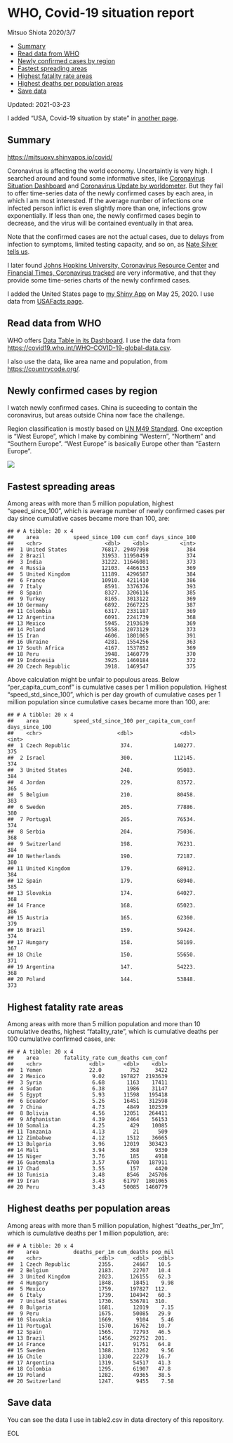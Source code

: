 WHO, Covid-19 situation report
================
Mitsuo Shiota
2020/3/7

-   [Summary](#summary)
-   [Read data from WHO](#read-data-from-who)
-   [Newly confirmed cases by region](#newly-confirmed-cases-by-region)
-   [Fastest spreading areas](#fastest-spreading-areas)
-   [Highest fatality rate areas](#highest-fatality-rate-areas)
-   [Highest deaths per population
    areas](#highest-deaths-per-population-areas)
-   [Save data](#save-data)

Updated: 2021-03-23

I added “USA, Covid-19 situation by state” in [another page](USA.md).

## Summary

<https://mitsuoxv.shinyapps.io/covid/>

Coronavirus is affecting the world economy. Uncertaintiy is very high. I
searched around and found some informative sites, like [Coronavirus
Situation
Dashboard](https://who.maps.arcgis.com/apps/opsdashboard/index.html#/c88e37cfc43b4ed3baf977d77e4a0667)
and [Coronavirus Update by
worldometer](https://www.worldometers.info/coronavirus/). But they fail
to offer time-series data of the newly confirmed cases by each area, in
which I am most interested. If the average number of infections one
infected person inflict is even slightly more than one, infections grow
exponentially. If less than one, the newly confirmed cases begin to
decrease, and the virus will be contained eventually in that area.

Note that the confirmed cases are not the actual cases, due to delays
from infection to symptoms, limited testing capacity, and so on, as
[Nate Silver tells
us](https://fivethirtyeight.com/features/coronavirus-case-counts-are-meaningless/).

I later found [Johns Hopkins University, Coronavirus Resource
Center](https://coronavirus.jhu.edu/) and [Financial Times, Coronavirus
tracked](https://www.ft.com/content/a26fbf7e-48f8-11ea-aeb3-955839e06441)
are very informative, and that they provide some time-series charts of
the newly confirmed cases.

I added the United States page to [my Shiny
App](https://mitsuoxv.shinyapps.io/covid/) on May 25, 2020. I use data
from [USAFacts
page](https://usafacts.org/visualizations/coronavirus-covid-19-spread-map/).

## Read data from WHO

WHO offers [Data Table in its Dashboard](https://covid19.who.int/table).
I use the data from
<https://covid19.who.int/WHO-COVID-19-global-data.csv>.

I also use the data, like area name and population, from
<https://countrycode.org/>.

## Newly confirmed cases by region

I watch newly confirmed cases. China is suceeding to contain the
coronavirus, but areas outside China now face the challenge.

Region classification is mostly based on [UN M49
Standard](https://unstats.un.org/unsd/methodology/m49/). One exception
is “West Europe”, which I make by combining “Western”, “Northern” and
“Southern Europe”. “West Europe” is basically Europe other than “Eastern
Europe”.

![](README_files/figure-gfm/chart-1.png)<!-- -->

## Fastest spreading areas

Among areas with more than 5 million population, highest
“speed\_since\_100”, which is average number of newly confirmed cases
per day since cumulative cases became more than 100, are:

    ## # A tibble: 20 x 4
    ##    area           speed_since_100 cum_conf days_since_100
    ##    <chr>                    <dbl>    <dbl>          <int>
    ##  1 United States           76817. 29497998            384
    ##  2 Brazil                  31953. 11950459            374
    ##  3 India                   31222. 11646081            373
    ##  4 Russia                  12103.  4466153            369
    ##  5 United Kingdom          11189.  4296587            384
    ##  6 France                  10910.  4211410            386
    ##  7 Italy                    8591.  3376376            393
    ##  8 Spain                    8327.  3206116            385
    ##  9 Turkey                   8165.  3013122            369
    ## 10 Germany                  6892.  2667225            387
    ## 11 Colombia                 6317.  2331187            369
    ## 12 Argentina                6091.  2241739            368
    ## 13 Mexico                   5945.  2193639            369
    ## 14 Poland                   5558.  2073129            373
    ## 15 Iran                     4606.  1801065            391
    ## 16 Ukraine                  4281.  1554256            363
    ## 17 South Africa             4167.  1537852            369
    ## 18 Peru                     3948.  1460779            370
    ## 19 Indonesia                3925.  1460184            372
    ## 20 Czech Republic           3918.  1469547            375

Above calculation might be unfair to populous areas. Below
“per\_capita\_cum\_conf” is cumulative cases per 1 million population.
Highest “speed\_std\_since\_100”, which is per day growth of cumulative
cases per 1 million population since cumulative cases became more than
100, are:

    ## # A tibble: 20 x 4
    ##    area           speed_std_since_100 per_capita_cum_conf days_since_100
    ##    <chr>                        <dbl>               <dbl>          <int>
    ##  1 Czech Republic                374.             140277.            375
    ##  2 Israel                        300.             112145.            374
    ##  3 United States                 248.              95083.            384
    ##  4 Jordan                        229.              83572.            365
    ##  5 Belgium                       210.              80458.            383
    ##  6 Sweden                        205.              77886.            380
    ##  7 Portugal                      205.              76534.            374
    ##  8 Serbia                        204.              75036.            368
    ##  9 Switzerland                   198.              76231.            384
    ## 10 Netherlands                   190.              72187.            380
    ## 11 United Kingdom                179.              68912.            384
    ## 12 Spain                         179.              68940.            385
    ## 13 Slovakia                      174.              64027.            368
    ## 14 France                        168.              65023.            386
    ## 15 Austria                       165.              62360.            379
    ## 16 Brazil                        159.              59424.            374
    ## 17 Hungary                       158.              58169.            367
    ## 18 Chile                         150.              55650.            371
    ## 19 Argentina                     147.              54223.            368
    ## 20 Poland                        144.              53848.            373

## Highest fatality rate areas

Among areas with more than 5 million population and more than 10
cumulative deaths, highest “fatality\_rate”, which is cumulative deaths
per 100 cumulative confirmed cases, are:

    ## # A tibble: 20 x 4
    ##    area        fatality_rate cum_deaths cum_conf
    ##    <chr>               <dbl>      <dbl>    <dbl>
    ##  1 Yemen               22.0         752     3422
    ##  2 Mexico               9.02     197827  2193639
    ##  3 Syria                6.68       1163    17411
    ##  4 Sudan                6.38       1986    31147
    ##  5 Egypt                5.93      11598   195418
    ##  6 Ecuador              5.26      16451   312598
    ##  7 China                4.73       4849   102539
    ##  8 Bolivia              4.56      12051   264411
    ##  9 Afghanistan          4.39       2464    56153
    ## 10 Somalia              4.25        429    10085
    ## 11 Tanzania             4.13         21      509
    ## 12 Zimbabwe             4.12       1512    36665
    ## 13 Bulgaria             3.96      12019   303423
    ## 14 Mali                 3.94        368     9330
    ## 15 Niger                3.76        185     4918
    ## 16 Guatemala            3.57       6700   187911
    ## 17 Chad                 3.55        157     4420
    ## 18 Tunisia              3.48       8546   245706
    ## 19 Iran                 3.43      61797  1801065
    ## 20 Peru                 3.43      50085  1460779

## Highest deaths per population areas

Among areas with more than 5 million population, highest
“deaths\_per\_1m”, which is cumulative deaths per 1 million population,
are:

    ## # A tibble: 20 x 4
    ##    area           deaths_per_1m cum_deaths pop_mil
    ##    <chr>                  <dbl>      <dbl>   <dbl>
    ##  1 Czech Republic         2355.      24667   10.5 
    ##  2 Belgium                2183.      22707   10.4 
    ##  3 United Kingdom         2023.     126155   62.3 
    ##  4 Hungary                1848.      18451    9.98
    ##  5 Mexico                 1759.     197827  112.  
    ##  6 Italy                  1739.     104942   60.3 
    ##  7 United States          1730.     536781  310.  
    ##  8 Bulgaria               1681.      12019    7.15
    ##  9 Peru                   1675.      50085   29.9 
    ## 10 Slovakia               1669.       9104    5.46
    ## 11 Portugal               1570.      16762   10.7 
    ## 12 Spain                  1565.      72793   46.5 
    ## 13 Brazil                 1456.     292752  201.  
    ## 14 France                 1417.      91751   64.8 
    ## 15 Sweden                 1388.      13262    9.56
    ## 16 Chile                  1330.      22279   16.7 
    ## 17 Argentina              1319.      54517   41.3 
    ## 18 Colombia               1295.      61907   47.8 
    ## 19 Poland                 1282.      49365   38.5 
    ## 20 Switzerland            1247.       9455    7.58

## Save data

You can see the data I use in table2.csv in data directory of this
repository.

EOL
